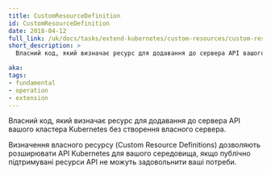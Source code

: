 ```yaml
---
title: CustomResourceDefinition
id: CustomResourceDefinition
date: 2018-04-12
full_link: /uk/docs/tasks/extend-kubernetes/custom-resources/custom-resource-definitions/
short_description: >
  Власний код, який визначає ресурс для додавання до сервера API вашого кластера Kubernetes без створення власного сервера.

aka: 
tags:
- fundamental
- operation
- extension
---
```


Власний код, який визначає ресурс для додавання до сервера API вашого кластера Kubernetes без створення власного сервера.

<!--more-->

Визначення власного ресурсу (Custom Resource Definitions) дозволяють розширювати API Kubernetes для вашого середовища, якщо публічно підтримувані ресурси API не можуть задовольнити ваші потреби.
